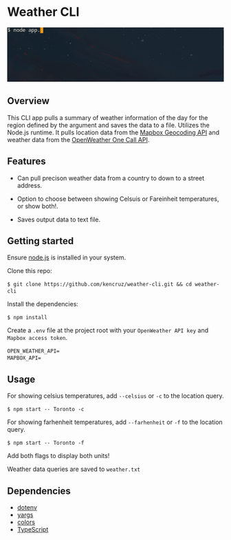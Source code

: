 # Weather CLI

![preview](./preview.gif)

## Overview

This CLI app pulls a summary of weather information of the day for the region defined by the argument and saves the data to a file. Utilizes the Node.js runtime. It pulls location data from the [Mapbox Geocoding API](https://docs.mapbox.com/api/search/geocoding/) and weather data from the [OpenWeather One Call API](https://openweathermap.org/api/one-call-api).

## Features

- Can pull precison weather data from a country to down to a street address.

- Option to choose between showing Celsuis or Fareinheit temperatures, or show both!.

- Saves output data to text file.

## Getting started

Ensure [node.js](https://nodejs.org/) is installed in your system.

Clone this repo:

```
$ git clone https://github.com/kencruz/weather-cli.git && cd weather-cli
```

Install the dependencies:
```
$ npm install
```

Create a `.env` file at the project root with your `OpenWeather API key` and `Mapbox access token`.

```dosini
OPEN_WEATHER_API=
MAPBOX_API=
```

## Usage

For showing celsius temperatures, add `--celsius` or `-c` to the location query.
```
$ npm start -- Toronto -c
```
For showing farhenheit temperatures, add `--farhenheit` or `-f` to the location query.
```
$ npm start -- Toronto -f

```
Add both flags to display both units!

Weather data queries are saved to `weather.txt`

## Dependencies

- [dotenv](https://www.npmjs.com/package/dotenv)
- [yargs](https://www.npmjs.com/package/yargs)
- [colors](https://www.npmjs.com/package/colors)
- [TypeScript](https://www.npmjs.com/package/typescript)

